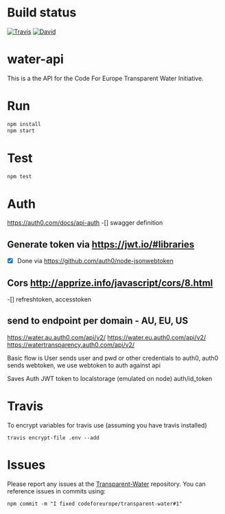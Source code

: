 # Build status

[![Travis](https://api.travis-ci.org/codeforeurope/water-api.svg?branch=master)](https://travis-ci.org/codeforeurope/water-api)
[![David](https://david-dm.org/codeforeurope/water-api.svg)](https://david-dm.org/codeforeurope/water-api)

# water-api
This is a the API for the Code For Europe Transparent Water Initiative.

# Run

```bash
npm install
npm start
```
# Test

```bash
npm test
```


# Auth

https://auth0.com/docs/api-auth
-[] swagger definition

## Generate token via https://jwt.io/#libraries
-[x] Done via https://github.com/auth0/node-jsonwebtoken

## Cors http://apprize.info/javascript/cors/8.html
-[] refreshtoken, accesstoken

## send to endpoint per domain - AU, EU, US

https://water.au.auth0.com/api/v2/
https://water.eu.auth0.com/api/v2/
https://watertransparency.auth0.com/api/v2/

Basic flow is User sends user and pwd or other credentials to auth0, auth0 sends webtoken, we use webtoken to auth against api

Saves Auth JWT token to localstorage (emulated on node) auth/id_token

# Travis 
To encrypt variables for travis use (assuming you have travis installed)
```shell 
travis encrypt-file .env --add
```

# Issues

Please report any issues at the [Transparent-Water](https://github.com/codeforeurope/Transparent-Water/issues) repository.
You can reference issues in commits using: 
```
npm commit -m "I fixed codeforeurope/transparent-water#1"
```

